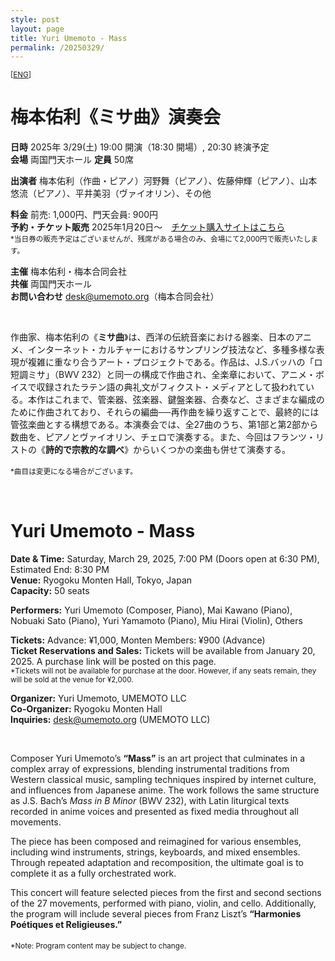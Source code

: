 ```yaml
---
style: post
layout: page
title: Yuri Umemoto - Mass
permalink: /20250329/
---
```

<small>[[ENG](#eng)]</small>  

# **梅本佑利《ミサ曲》演奏会**  

**日時** 2025年 3/29(土) 19:00 開演（18:30 開場）, 20:30 終演予定   
**会場** 両国門天ホール
**定員** 50席

**出演者** 梅本佑利（作曲・ピアノ）河野舞（ピアノ）、佐藤伸輝（ピアノ）、山本悠流（ピアノ）、平井美羽（ヴァイオリン）、その他  

**料金** 前売: 1,000円、門天会員: 900円  
**予約・チケット販売** 2025年1月20日〜　[チケット購入サイトはこちら](https://ticket.umemoto.org/20250329/)  
<small>*当日券の販売予定はございませんが、残席がある場合のみ、会場にて2,000円で販売いたします。</small>　

**主催** 梅本佑利・梅本合同会社  
**共催** 両国門天ホール  
**お問い合わせ** desk@umemoto.org（梅本合同会社）  

<br/>  

作曲家、梅本佑利の《**ミサ曲**》は、西洋の伝統音楽における器楽、日本のアニメ、インターネット・カルチャーにおけるサンプリング技法など、多種多様な表現が複雑に重なり合うアート・プロジェクトである。作品は、J.S.バッハの「ロ短調ミサ」（BWV 232）と同一の構成で作曲され、全楽章において、アニメ・ボイスで収録されたラテン語の典礼文がフィクスト・メディアとして扱われている。本作はこれまで、管楽器、弦楽器、鍵盤楽器、合奏など、さまざまな編成のために作曲されており、それらの編曲──再作曲を繰り返すことで、最終的には管弦楽曲とする構想である。本演奏会では、全27曲のうち、第1部と第2部から数曲を、ピアノとヴァイオリン、チェロで演奏する。また、今回はフランツ・リストの《**詩的で宗教的な調べ**》からいくつかの楽曲も併せて演奏する。  

<small>*曲目は変更になる場合がございます。</small>　　

<br/>  
<a id="eng"></a>

# **Yuri Umemoto - Mass**

**Date & Time:** Saturday, March 29, 2025, 7:00 PM (Doors open at 6:30 PM), Estimated End: 8:30 PM  
**Venue:** Ryogoku Monten Hall, Tokyo, Japan  
**Capacity:** 50 seats  

**Performers:** Yuri Umemoto (Composer, Piano), Mai Kawano (Piano), Nobuaki Sato (Piano), Yuri Yamamoto (Piano), Miu Hirai (Violin), Others  

**Tickets:** Advance: ¥1,000, Monten Members: ¥900 (Advance)  
**Ticket Reservations and Sales:** Tickets will be available from January 20, 2025. A purchase link will be posted on this page.  
<small>*Tickets will not be available for purchase at the door. However, if any seats remain, they will be sold at the venue for ¥2,000.</small>  

**Organizer:** Yuri Umemoto, UMEMOTO LLC  
**Co-Organizer:** Ryogoku Monten Hall  
**Inquiries:** desk@umemoto.org (UMEMOTO LLC)  

<br/>  

Composer Yuri Umemoto’s **“Mass”** is an art project that culminates in a complex array of expressions, blending instrumental traditions from Western classical music, sampling techniques inspired by internet culture, and influences from Japanese anime. The work follows the same structure as J.S. Bach’s *Mass in B Minor* (BWV 232), with Latin liturgical texts recorded in anime voices and presented as fixed media throughout all movements.

The piece has been composed and reimagined for various ensembles, including wind instruments, strings, keyboards, and mixed ensembles. Through repeated adaptation and recomposition, the ultimate goal is to complete it as a fully orchestrated work.

This concert will feature selected pieces from the first and second sections of the 27 movements, performed with piano, violin, and cello. Additionally, the program will include several pieces from Franz Liszt’s **“Harmonies Poétiques et Religieuses.”**

<small>*Note: Program content may be subject to change.</small>　　
